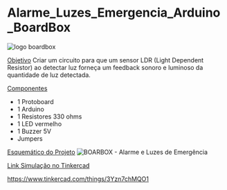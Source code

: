 # Alarme_Luzes_Emergencia_Arduino_BoardBox

![logo boardbox](https://user-images.githubusercontent.com/111764399/185990261-d14d6eca-a8fe-4346-8ab9-268dcb519b43.png)

[Objetivo](#descrição-do-projeto)
Criar um circuito para que um sensor LDR (Light Dependent Resistor) ao detectar luz forneça um feedback sonoro e luminoso da quantidade de luz detectada.

[Componentes](#descrição-do-projeto)
- 1 Protoboard
- 1 Arduino 
- 1 Resistores 330 ohms
- 1 LED vermelho
- 1 Buzzer 5V
- Jumpers

[Esquemático do Projeto](#descrição-do-projeto)
![BOARBOX - Alarme e Luzes de Emergência](https://user-images.githubusercontent.com/111764399/187982277-1b4b37f4-9ca2-4447-b23c-6e6f2a718015.png)



[Link Simulação no Tinkercad](#descrição-do-projeto)

https://www.tinkercad.com/things/3Yzn7chMQO1
